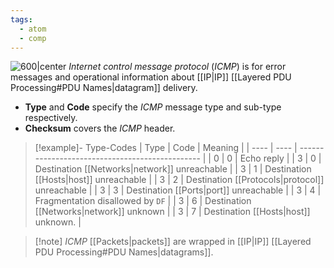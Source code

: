 ```yaml
---
tags:
  - atom
  - comp
---
```

![600|center](ICMP-packet.excalidraw)
*Internet control message protocol* (*ICMP*) is for error messages and operational information about [[IP|IP]] [[Layered PDU Processing#PDU Names|datagram]] delivery. 
- **Type** and **Code** specify the *ICMP* message type and sub-type respectively.
- **Checksum** covers the *ICMP* header.

> [!example]- Type-Codes
> | Type | Code | Meaning                                         |
> | ---- | ---- | ----------------------------------------------- |
> | 0    | 0    | Echo reply                                      |
> | 3    | 0    | Destination [[Networks\|network]] unreachable   |
> | 3    | 1    | Destination [[Hosts\|host]] unreachable         |
> | 3    | 2    | Destination [[Protocols\|protocol]] unreachable |
> | 3    | 3    | Destination [[Ports\|port]] unreachable         |
> | 3    | 4    | Fragmentation disallowed by `DF`                |
> | 3    | 6    | Destination [[Networks\|network]] unknown       |
> | 3    | 7    | Destination [[Hosts\|host]] unknown.            |

> [!note] *ICMP* [[Packets|packets]] are wrapped in [[IP|IP]] [[Layered PDU Processing#PDU Names|datagrams]].
